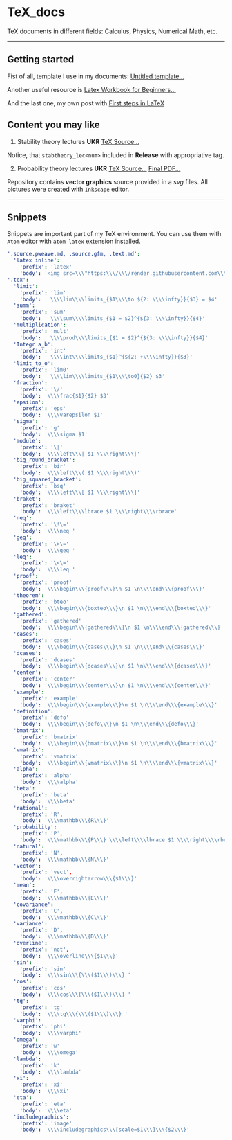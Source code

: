 # TeX_docs
TeX documents in different fields: Calculus, Physics, Numerical Math, etc.

--------------------------------
## Getting started
Fist of all, template I use in my documents: [Untitled template...](https://github.com/noasck/TeX_docs/blob/main/Untitled.tex)

Another useful resource is [Latex Workbook for Beginners...](https://github.com/noasck/TeX_docs/blob/main/Latex%20for%20beginners.pdf)

And the last one, my own post with [First steps in LaTeX](https://telegra.ph/Dive-into-LaTeX-10-18)
## Content you may like
1. Stability theory lectures **UKR** [TeX Source...](https://github.com/noasck/TeX_docs/tree/main/Stability%20theory)

Notice, that ```stabtheory_lec<num>``` included in **Release** with appropriative tag.

2. Probability theory lectures **UKR** [TeX Source...](https://github.com/noasck/TeX_docs/tree/main/Probability%20Theory/Lectures) [Final PDF...](https://github.com/noasck/TeX_docs/releases/download/pt_final/default.pdf)

Repository contains **vector graphics** source provided in a *svg* files. All pictures were created with ```Inkscape``` editor.

-------------------------------

## Snippets

Snippets are important part of my TeX environment. You can use them with ```Atom``` editor with ```atom-latex``` extension installed.


``` yaml
'.source.pweave.md, .source.gfm, .text.md':
  'latex inline':
    'prefix': 'latex'
    'body': '<img src=\\\"https:\\\/\\\/render.githubusercontent.com\\\/render\\\/math?math=$1 \\\">'
'.tex':
  'limit':
    'prefix': 'lim'
    'body': ' \\\\lim\\\\limits_{$1\\\\to ${2: \\\\infty}}{$3} = $4'
  'summ':
    'prefix': 'sum'
    'body': ' \\\\sum\\\\limits_{$1 = $2}^{${3: \\\\infty}}{$4}'
  'multiplication':
    'prefix': 'mult'
    'body': ' \\\\prod\\\\limits_{$1 = $2}^{${3: \\\\infty}}{$4}'
  'Integr a_b':
    'prefix': 'int'
    'body': ' \\\\int\\\\limits_{$1}^{${2: +\\\\infty}}{$3}'
  'limit_to_o':
    'prefix': 'lim0'
    'body': ' \\\\lim\\\\limits_{$1\\\\to0}{$2} $3'
  'fraction':
    'prefix': '\/'
    'body': '\\\\frac{$1}{$2} $3'
  'epsilon':
    'prefix': 'eps'
    'body': '\\\\varepsilon $1'
  'sigma':
    'prefix': 'g'
    'body': '\\\\sigma $1'
  'module':
    'prefix': '\|'
    'body': '\\\\left\\\| $1 \\\\right\\\|'
  'big_round_bracket':
    'prefix': 'bir'
    'body': '\\\\left\\\( $1 \\\\right\\\)'
  'big_squared_bracket':
    'prefix': 'bsq'
    'body': '\\\\left\\\[ $1 \\\\right\\\]'
  'braket':
    'prefix': 'braket'
    'body': '\\\\left\\\\lbrace $1 \\\\right\\\\rbrace'
  'neq':
    'prefix': '\!\='
    'body': '\\\\neq '
  'geq':
    'prefix': '\>\='
    'body': '\\\\geq '
  'leq':
    'prefix': '\<\='
    'body': '\\\\leq '
  'proof':
    'prefix': 'proof'
    'body': '\\\\begin\\\{proof\\\}\n $1 \n\\\\end\\\{proof\\\}'
  'theorem':
    'prefix': 'bteo'
    'body': '\\\\begin\\\{boxteo\\\}\n $1 \n\\\\end\\\{boxteo\\\}'
  'gathered':
    'prefix': 'gathered'
    'body': '\\\\begin\\\{gathered\\\}\n $1 \n\\\\end\\\{gathered\\\}'
  'cases':
    'prefix': 'cases'
    'body': '\\\\begin\\\{cases\\\}\n $1 \n\\\\end\\\{cases\\\}'
  'dcases':
    'prefix': 'dcases'
    'body': '\\\\begin\\\{dcases\\\}\n $1 \n\\\\end\\\{dcases\\\}'
  'center':
    'prefix': 'center'
    'body': '\\\\begin\\\{center\\\}\n $1 \n\\\\end\\\{center\\\}'
  'example':
    'prefix': 'example'
    'body': '\\\\begin\\\{example\\\}\n $1 \n\\\\end\\\{example\\\}'
  'definition':
    'prefix': 'defo'
    'body': '\\\\begin\\\{defo\\\}\n $1 \n\\\\end\\\{defo\\\}'
  'bmatrix':
    'prefix': 'bmatrix'
    'body': '\\\\begin\\\{bmatrix\\\}\n $1 \n\\\\end\\\{bmatrix\\\}'
  'vmatrix':
    'prefix': 'vmatrix'
    'body': '\\\\begin\\\{vmatrix\\\}\n $1 \n\\\\end\\\{vmatrix\\\}'
  'alpha':
    'prefix': 'alpha'
    'body': '\\\\alpha'
  'beta':
    'prefix': 'beta'
    'body': '\\\\beta'
  'rational':
    'prefix': 'R',
    'body': '\\\\mathbb\\\{R\\\}'
  'probability':
    'prefix': 'P',
    'body': '\\\\mathbb\\\{P\\\} \\\\left\\\\lbrace $1 \\\\right\\\\rbrace'
  'natural':
    'prefix': 'N',
    'body': '\\\\mathbb\\\{N\\\}'
  'vector':
    'prefix': 'vect',
    'body': '\\\\overrightarrow\\\{$1\\\}'
  'mean':
    'prefix': 'E',
    'body': '\\\\mathbb\\\{E\\\}'
  'covariance':
    'prefix': 'C',
    'body': '\\\\mathbb\\\{C\\\}'
  'variance':
    'prefix': 'D',
    'body': '\\\\mathbb\\\{D\\\}'
  'overline':
    'prefix': 'not',
    'body': '\\\\overline\\\{$1\\\}'
  'sin':
    'prefix': 'sin'
    'body': '\\\\sin\\\{\\\($1\\\)\\\} '
  'cos':
    'prefix': 'cos'
    'body': '\\\\cos\\\{\\\($1\\\)\\\} '
  'tg':
    'prefix': 'tg'
    'body': '\\\\tg\\\{\\\($1\\\)\\\} '
  'varphi':
    'prefix': 'phi'
    'body': '\\\\varphi'
  'omega':
    'prefix': 'w'
    'body': '\\\\omega'
  'lambda':
    'prefix': 'k'
    'body': '\\\\lambda'
  'xi':
    'prefix': 'xi'
    'body': '\\\\xi'
  'eta':
    'prefix': 'eta'
    'body': '\\\\eta'
  'includegraphics':
    'prefix': 'image'
    'body': '\\\\includegraphics\\\[scale=$1\\\]\\\{$2\\\}'
```
